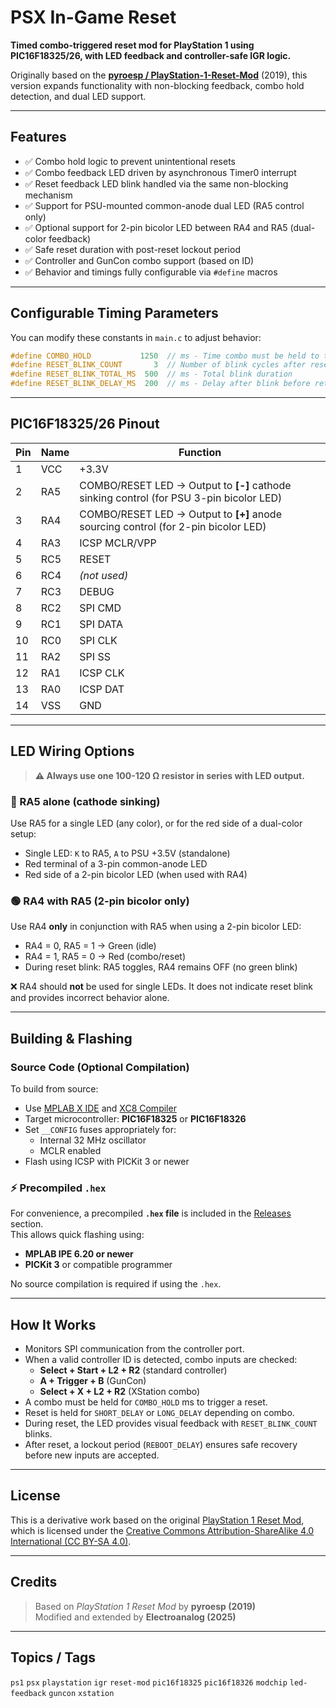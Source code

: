 
# PSX In-Game Reset

**Timed combo-triggered reset mod for PlayStation 1 using PIC16F18325/26, with LED feedback and controller-safe IGR logic.**

Originally based on the [**pyroesp / PlayStation-1-Reset-Mod**](https://github.com/pyroesp/PlayStation-1-Reset-Mod) (2019), 
this version expands functionality with non-blocking feedback, combo hold detection, and dual LED support.

---

## Features

- ✅ Combo hold logic to prevent unintentional resets
- ✅ Combo feedback LED driven by asynchronous Timer0 interrupt
- ✅ Reset feedback LED blink handled via the same non-blocking mechanism
- ✅ Support for PSU-mounted common-anode dual LED (RA5 control only)
- ✅ Optional support for 2-pin bicolor LED between RA4 and RA5 (dual-color feedback)
- ✅ Safe reset duration with post-reset lockout period
- ✅ Controller and GunCon combo support (based on ID)
- ✅ Behavior and timings fully configurable via `#define` macros

---

## Configurable Timing Parameters

You can modify these constants in `main.c` to adjust behavior:

```c
#define COMBO_HOLD           1250  // ms - Time combo must be held to trigger reset
#define RESET_BLINK_COUNT       3  // Number of blink cycles after reset
#define RESET_BLINK_TOTAL_MS  500  // ms - Total blink duration
#define RESET_BLINK_DELAY_MS  200  // ms - Delay after blink before returning to idle
```

---

## PIC16F18325/26 Pinout

| Pin | Name | Function |
|-----|------|----------|
| 1   | VCC  | +3.3V |
| 2   | RA5  | COMBO/RESET LED → Output to **[-]** cathode sinking control (for PSU 3-pin bicolor LED) |
| 3   | RA4  | COMBO/RESET LED → Output to **[+]** anode sourcing control (for 2-pin bicolor LED) |
| 4   | RA3  | ICSP MCLR/VPP |
| 5   | RC5  | RESET |
| 6   | RC4  | *(not used)* |
| 7   | RC3  | DEBUG |
| 8   | RC2  | SPI CMD |
| 9   | RC1  | SPI DATA |
| 10  | RC0  | SPI CLK |
| 11  | RA2  | SPI SS |
| 12  | RA1  | ICSP CLK |
| 13  | RA0  | ICSP DAT |
| 14  | VSS  | GND |

---

## LED Wiring Options

> **⚠️ Always use one 100-120 Ω resistor in series with LED output.**

### 🔴 RA5 alone (cathode sinking)
Use RA5 for a single LED (any color), or for the red side of a dual-color setup:
- Single LED: `K` to RA5, `A` to PSU +3.5V (standalone)
- Red terminal of a 3-pin common-anode LED
- Red side of a 2-pin bicolor LED (when used with RA4)

### 🟢 RA4 with RA5 (2-pin bicolor only)
Use RA4 **only** in conjunction with RA5 when using a 2-pin bicolor LED:
- RA4 = 0, RA5 = 1 → Green (idle)
- RA4 = 1, RA5 = 0 → Red (combo/reset)
- During reset blink: RA5 toggles, RA4 remains OFF (no green blink)

❌ RA4 should **not** be used for single LEDs. It does not indicate reset blink and provides incorrect behavior alone.

---

## Building & Flashing

### Source Code (Optional Compilation)
To build from source:
- Use [MPLAB X IDE](https://www.microchip.com/en-us/tools-resources/develop/mplab-x-ide) and [XC8 Compiler](https://www.microchip.com/en-us/tools-resources/develop/mplab-xc-compilers)
- Target microcontroller: **PIC16F18325** or **PIC16F18326**
- Set `__CONFIG` fuses appropriately for:
  - Internal 32 MHz oscillator
  - MCLR enabled
- Flash using ICSP with PICKit 3 or newer

### ⚡ Precompiled `.hex`
For convenience, a precompiled **`.hex` file** is included in the [Releases](../../releases) section.  
This allows quick flashing using:

- **MPLAB IPE 6.20 or newer**
- **PICKit 3** or compatible programmer

No source compilation is required if using the `.hex`.

---

## How It Works

- Monitors SPI communication from the controller port.
- When a valid controller ID is detected, combo inputs are checked:
  - **Select + Start + L2 + R2** (standard controller)
  - **A + Trigger + B** (GunCon)
  - **Select + X + L2 + R2** (XStation combo)
- A combo must be held for `COMBO_HOLD` ms to trigger a reset.
- Reset is held for `SHORT_DELAY` or `LONG_DELAY` depending on combo.
- During reset, the LED provides visual feedback with `RESET_BLINK_COUNT` blinks.
- After reset, a lockout period (`REBOOT_DELAY`) ensures safe recovery before new inputs are accepted.

---

## License

This is a derivative work based on the original [PlayStation 1 Reset Mod](https://github.com/pyroesp/PlayStation-1-Reset-Mod), 
which is licensed under the [Creative Commons Attribution-ShareAlike 4.0 International (CC BY-SA 4.0)](https://creativecommons.org/licenses/by-sa/4.0/).

---

## Credits

> Based on *PlayStation 1 Reset Mod* by **pyroesp (2019)**  
> Modified and extended by **Electroanalog (2025)**

---

## Topics / Tags

`ps1` `psx` `playstation` `igr` `reset-mod` `pic16f18325` `pic16f18326` `modchip` `led-feedback` `guncon` `xstation`

